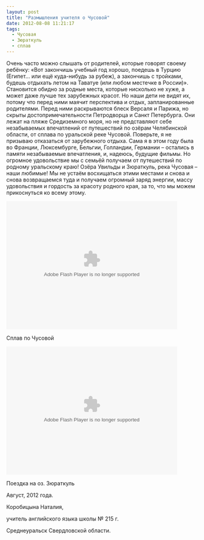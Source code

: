 ```yaml
---
layout: post
title: "Размышления учителя о Чусовой"
date: 2012-08-08 11:21:17
tags:
  - Чусовая
  - Зюраткуль
  - сплав
---
```

Очень часто можно слышать от родителей, которые говорят своему ребёнку:
«Вот закончишь учебный год хорошо, поедешь в Турцию (Египет… или ещё
куда-нибудь за рубеж), а закончишь с тройками, будешь отдыхать летом на
Таватуе (или любом местечке в России)». Становится обидно за родные
места, которые нисколько не хуже, а может даже лучше тех зарубежных
красот. Но наши дети не видят их, потому что перед ними маячит
перспектива и отдых, запланированные родителями. Перед ними раскрываются
блеск Версаля и Парижа, но скрыты достопримечательности Петродворца и
Санкт Петербурга. Они лежат на пляже Средиземного моря, но не
представляют себе незабываемых впечатлений от путешествий по озёрам
Челябинской области, от сплава по уральской реке Чусовой. Поверьте, я не
призываю отказаться от зарубежного отдыха. Сама я в этом году была во
Франции, Люксембурге, Бельгии, Голландии, Германии – остались в памяти
незабываемые впечатления, и, надеюсь, будущие фильмы. Но огромное
удовольствие мы с семьёй получаем от путешествий по родному уральскому
краю! Озёра Увильды и Зюраткуль, река Чусовая – наши любимые! Мы не
устаём восхищаться этими местами и снова и снова возвращаемся туда и
получаем огромный заряд энергии, массу удовольствия и гордость за
красоту родного края, за то, что мы можем прикоснуться ко всему этому.

<object width="450" height="337">
<param name="wmode" value="opaque" />
<param name="wmode" value="opaque" />
<param name="video" value="http://static.video.yandex.ru/lite/russian-field2005/wb640hxwm7.3515/" />
<param name="allowFullScreen" value="true" />
<param name="scale" value="noscale" />
<embed src="http://static.video.yandex.ru/lite/russian-field2005/wb640hxwm7.3515/" type="application/x-shockwave-flash" width="450" height="337" allowfullscreen="true" wmode="opaque" />
</object>

Сплав по Чусовой

<object width="450" height="337">
<param name="wmode" value="opaque" />
<param name="wmode" value="opaque" />
<param name="video" value="http://static.video.yandex.ru/lite/russian-field2005/hyjn30hezf.3922/" />
<param name="allowFullScreen" value="true" />
<param name="scale" value="noscale" />
<embed src="http://static.video.yandex.ru/lite/russian-field2005/hyjn30hezf.3922/" type="application/x-shockwave-flash" width="450" height="337" allowfullscreen="true" wmode="opaque" />
</object>

Поездка на оз. Зюраткуль

Август, 2012 года.

Коробицына Наталия,

учитель английского языка школы № 215 г.

Среднеуральск Свердловской области.

